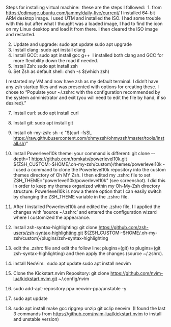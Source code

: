 Steps for installing virtual machine:  these are the steps I followed:  1. from https://cdimage.ubuntu.com/jammy/daily-live/current/ I installed 64-bit ARM desktop image. I used UTM and installed the ISO. I had some trouble with this but after what I thought was a loaded image, I had to find the icon on my Linux desktop and load it from there. I then cleared the ISO image and restarted.

2. Update and upgrade: sudo apt update sudo apt upgrade
3. install clang: sudo apt install clang
4. install GCC: sudo apt install gcc g++  I installed both clang and GCC for more flexibility down the road if needed. 
5. Install Zsh: sudo apt install zsh
6. Set Zsh as default shell: chsh -s $(which zsh)

I restarted my VM and now have zsh as my default terminal. I didn’t have any zsh startup files and was presented with options for creating these. I chose to “Populate your ~/.zshrc with the configuration recommended by the system administrator and exit (you will need to edit the file by hand, if so desired).”

7. Install curl: sudo apt install curl
8. Install git: sudo apt install git
9. Install oh-my-zsh: sh -c "$(curl -fsSL https://raw.githubusercontent.com/ohmyzsh/ohmyzsh/master/tools/install.sh)"
10. Install Powerlevel10k theme: your command is different: git clone --depth=1 https://github.com/romkatv/powerlevel10k.git ${ZSH_CUSTOM:-$HOME/.oh-my-zsh/custom}/themes/powerlevel10k  -  I used a command to clone the Powerlevel10k repository into the custom themes directory of Oh MY Zsh. I then edited my .zshrc file to set ZSH_THEME="powerlevel10k/powerlevel10k" (see screenshot). I did this in order to keep my themes organized within my Oh-My-Zsh directory structure. Powerlevel10k is now a theme option that I can easily switch by changing the ZSH_THEME variable in the .zshrc file.

11. After I installed Powerlevel10k and edited the .zshrc file, I I applied the changes with ‘source ~/.zshrc’ and entered the configuration wizard where I customized the appearance.
12. Install zsh-syntax-highlighting: git clone https://github.com/zsh-users/zsh-syntax-highlighting.git ${ZSH_CUSTOM:-$HOME/.oh-my-zsh/custom}/plugins/zsh-syntax-highlighting
13. edit the .zshrc file and edit the follow line: plugins=(git) to plugins=(git zsh-syntax-highlighting) and then apply the changes (source ~/.zshrc).
14. install NeoVim:  sudo apt update sudo apt install neovim
15.  Clone the Kickstart.nvim Repository: git clone https://github.com/nvim-lua/kickstart.nvim.git ~/.config/nvim
16. sudo add-apt-repository ppa:neovim-ppa/unstable -y
17. sudo apt update
18. sudo apt install make gcc ripgrep unzip git xclip neovim  (I found the last 3 commands from https://github.com/nvim-lua/kickstart.nvim to install and unstable version)         


